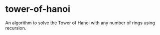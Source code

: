# tower-of-hanoi
An algorithm to solve the Tower of Hanoi with any number of rings using recursion.
